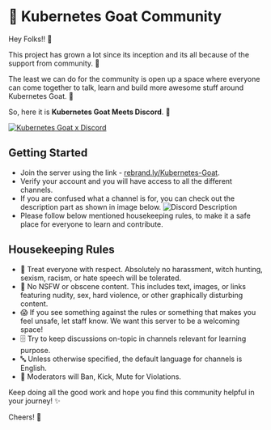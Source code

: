 # 🎊 Kubernetes Goat Community

Hey Folks!! 👋

This project has grown a lot since its inception and its all because of the support from community. 🙏

The least we can do for the community is open up a space where everyone can come together to talk, learn and build more awesome stuff around Kubernetes Goat. 🌱

So, here it is **Kubernetes Goat Meets Discord**. 🚀

[![Kubernetes Goat x Discord](/img/discord-x-k8sgoat.jpg)](https://rebrand.ly/Kubernetes-Goat/)

## Getting Started
* Join the server using the link - [rebrand.ly/Kubernetes-Goat](https://rebrand.ly/Kubernetes-Goat/).
* Verify your account and you will have access to all the different channels.
* If you are confused what a channel is for, you can check out the description part as shown in image below.
   ![Discord Description](/img/discord-description.png)
* Please follow below mentioned housekeeping rules, to make it a safe place for everyone to learn and contribute.

## Housekeeping Rules
* 🙇 Treat everyone with respect. Absolutely no harassment, witch hunting, sexism, racism, or hate speech will be tolerated.
* 🔞 No NSFW or obscene content. This includes text, images, or links featuring nudity, sex, hard violence, or other graphically disturbing content.
* 😱 If you see something against the rules or something that makes you feel unsafe, let staff know. We want this server to be a welcoming space!
* 🗄️ Try to keep discussions on-topic in channels relevant for learning purpose.
* 🔤 Unless otherwise specified, the default language for channels is English.
* 🚫 Moderators will Ban, Kick, Mute for Violations.

Keep doing all the good work and hope you find this community helpful in your journey! ✨

Cheers! 🥂


